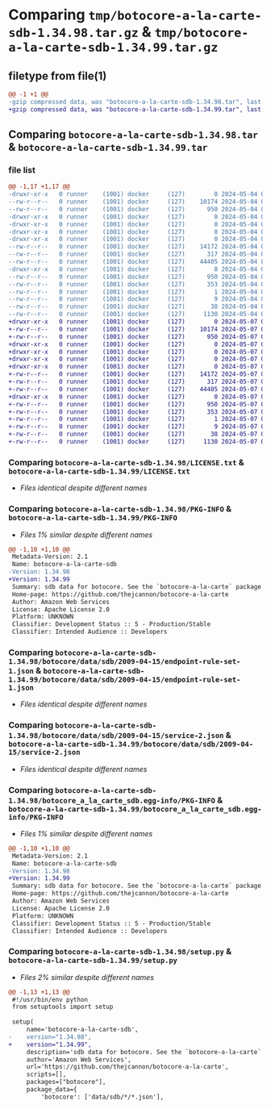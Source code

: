 # Comparing `tmp/botocore-a-la-carte-sdb-1.34.98.tar.gz` & `tmp/botocore-a-la-carte-sdb-1.34.99.tar.gz`

## filetype from file(1)

```diff
@@ -1 +1 @@
-gzip compressed data, was "botocore-a-la-carte-sdb-1.34.98.tar", last modified: Sat May  4 01:01:43 2024, max compression
+gzip compressed data, was "botocore-a-la-carte-sdb-1.34.99.tar", last modified: Tue May  7 01:02:45 2024, max compression
```

## Comparing `botocore-a-la-carte-sdb-1.34.98.tar` & `botocore-a-la-carte-sdb-1.34.99.tar`

### file list

```diff
@@ -1,17 +1,17 @@
-drwxr-xr-x   0 runner    (1001) docker     (127)        0 2024-05-04 01:01:43.098283 botocore-a-la-carte-sdb-1.34.98/
--rw-r--r--   0 runner    (1001) docker     (127)    10174 2024-05-04 01:01:42.000000 botocore-a-la-carte-sdb-1.34.98/LICENSE.txt
--rw-r--r--   0 runner    (1001) docker     (127)      950 2024-05-04 01:01:43.098283 botocore-a-la-carte-sdb-1.34.98/PKG-INFO
-drwxr-xr-x   0 runner    (1001) docker     (127)        0 2024-05-04 01:01:43.098283 botocore-a-la-carte-sdb-1.34.98/botocore/
-drwxr-xr-x   0 runner    (1001) docker     (127)        0 2024-05-04 01:01:43.098283 botocore-a-la-carte-sdb-1.34.98/botocore/data/
-drwxr-xr-x   0 runner    (1001) docker     (127)        0 2024-05-04 01:01:43.098283 botocore-a-la-carte-sdb-1.34.98/botocore/data/sdb/
-drwxr-xr-x   0 runner    (1001) docker     (127)        0 2024-05-04 01:01:43.098283 botocore-a-la-carte-sdb-1.34.98/botocore/data/sdb/2009-04-15/
--rw-r--r--   0 runner    (1001) docker     (127)    14172 2024-05-04 01:01:11.000000 botocore-a-la-carte-sdb-1.34.98/botocore/data/sdb/2009-04-15/endpoint-rule-set-1.json
--rw-r--r--   0 runner    (1001) docker     (127)      317 2024-05-04 01:01:11.000000 botocore-a-la-carte-sdb-1.34.98/botocore/data/sdb/2009-04-15/paginators-1.json
--rw-r--r--   0 runner    (1001) docker     (127)    44405 2024-05-04 01:01:11.000000 botocore-a-la-carte-sdb-1.34.98/botocore/data/sdb/2009-04-15/service-2.json
-drwxr-xr-x   0 runner    (1001) docker     (127)        0 2024-05-04 01:01:43.098283 botocore-a-la-carte-sdb-1.34.98/botocore_a_la_carte_sdb.egg-info/
--rw-r--r--   0 runner    (1001) docker     (127)      950 2024-05-04 01:01:43.000000 botocore-a-la-carte-sdb-1.34.98/botocore_a_la_carte_sdb.egg-info/PKG-INFO
--rw-r--r--   0 runner    (1001) docker     (127)      353 2024-05-04 01:01:43.000000 botocore-a-la-carte-sdb-1.34.98/botocore_a_la_carte_sdb.egg-info/SOURCES.txt
--rw-r--r--   0 runner    (1001) docker     (127)        1 2024-05-04 01:01:43.000000 botocore-a-la-carte-sdb-1.34.98/botocore_a_la_carte_sdb.egg-info/dependency_links.txt
--rw-r--r--   0 runner    (1001) docker     (127)        9 2024-05-04 01:01:43.000000 botocore-a-la-carte-sdb-1.34.98/botocore_a_la_carte_sdb.egg-info/top_level.txt
--rw-r--r--   0 runner    (1001) docker     (127)       38 2024-05-04 01:01:43.098283 botocore-a-la-carte-sdb-1.34.98/setup.cfg
--rw-r--r--   0 runner    (1001) docker     (127)     1130 2024-05-04 01:01:42.000000 botocore-a-la-carte-sdb-1.34.98/setup.py
+drwxr-xr-x   0 runner    (1001) docker     (127)        0 2024-05-07 01:02:45.412092 botocore-a-la-carte-sdb-1.34.99/
+-rw-r--r--   0 runner    (1001) docker     (127)    10174 2024-05-07 01:02:45.000000 botocore-a-la-carte-sdb-1.34.99/LICENSE.txt
+-rw-r--r--   0 runner    (1001) docker     (127)      950 2024-05-07 01:02:45.412092 botocore-a-la-carte-sdb-1.34.99/PKG-INFO
+drwxr-xr-x   0 runner    (1001) docker     (127)        0 2024-05-07 01:02:45.412092 botocore-a-la-carte-sdb-1.34.99/botocore/
+drwxr-xr-x   0 runner    (1001) docker     (127)        0 2024-05-07 01:02:45.412092 botocore-a-la-carte-sdb-1.34.99/botocore/data/
+drwxr-xr-x   0 runner    (1001) docker     (127)        0 2024-05-07 01:02:45.412092 botocore-a-la-carte-sdb-1.34.99/botocore/data/sdb/
+drwxr-xr-x   0 runner    (1001) docker     (127)        0 2024-05-07 01:02:45.412092 botocore-a-la-carte-sdb-1.34.99/botocore/data/sdb/2009-04-15/
+-rw-r--r--   0 runner    (1001) docker     (127)    14172 2024-05-07 01:02:11.000000 botocore-a-la-carte-sdb-1.34.99/botocore/data/sdb/2009-04-15/endpoint-rule-set-1.json
+-rw-r--r--   0 runner    (1001) docker     (127)      317 2024-05-07 01:02:11.000000 botocore-a-la-carte-sdb-1.34.99/botocore/data/sdb/2009-04-15/paginators-1.json
+-rw-r--r--   0 runner    (1001) docker     (127)    44405 2024-05-07 01:02:11.000000 botocore-a-la-carte-sdb-1.34.99/botocore/data/sdb/2009-04-15/service-2.json
+drwxr-xr-x   0 runner    (1001) docker     (127)        0 2024-05-07 01:02:45.412092 botocore-a-la-carte-sdb-1.34.99/botocore_a_la_carte_sdb.egg-info/
+-rw-r--r--   0 runner    (1001) docker     (127)      950 2024-05-07 01:02:45.000000 botocore-a-la-carte-sdb-1.34.99/botocore_a_la_carte_sdb.egg-info/PKG-INFO
+-rw-r--r--   0 runner    (1001) docker     (127)      353 2024-05-07 01:02:45.000000 botocore-a-la-carte-sdb-1.34.99/botocore_a_la_carte_sdb.egg-info/SOURCES.txt
+-rw-r--r--   0 runner    (1001) docker     (127)        1 2024-05-07 01:02:45.000000 botocore-a-la-carte-sdb-1.34.99/botocore_a_la_carte_sdb.egg-info/dependency_links.txt
+-rw-r--r--   0 runner    (1001) docker     (127)        9 2024-05-07 01:02:45.000000 botocore-a-la-carte-sdb-1.34.99/botocore_a_la_carte_sdb.egg-info/top_level.txt
+-rw-r--r--   0 runner    (1001) docker     (127)       38 2024-05-07 01:02:45.412092 botocore-a-la-carte-sdb-1.34.99/setup.cfg
+-rw-r--r--   0 runner    (1001) docker     (127)     1130 2024-05-07 01:02:45.000000 botocore-a-la-carte-sdb-1.34.99/setup.py
```

### Comparing `botocore-a-la-carte-sdb-1.34.98/LICENSE.txt` & `botocore-a-la-carte-sdb-1.34.99/LICENSE.txt`

 * *Files identical despite different names*

### Comparing `botocore-a-la-carte-sdb-1.34.98/PKG-INFO` & `botocore-a-la-carte-sdb-1.34.99/PKG-INFO`

 * *Files 1% similar despite different names*

```diff
@@ -1,10 +1,10 @@
 Metadata-Version: 2.1
 Name: botocore-a-la-carte-sdb
-Version: 1.34.98
+Version: 1.34.99
 Summary: sdb data for botocore. See the `botocore-a-la-carte` package for more info.
 Home-page: https://github.com/thejcannon/botocore-a-la-carte
 Author: Amazon Web Services
 License: Apache License 2.0
 Platform: UNKNOWN
 Classifier: Development Status :: 5 - Production/Stable
 Classifier: Intended Audience :: Developers
```

### Comparing `botocore-a-la-carte-sdb-1.34.98/botocore/data/sdb/2009-04-15/endpoint-rule-set-1.json` & `botocore-a-la-carte-sdb-1.34.99/botocore/data/sdb/2009-04-15/endpoint-rule-set-1.json`

 * *Files identical despite different names*

### Comparing `botocore-a-la-carte-sdb-1.34.98/botocore/data/sdb/2009-04-15/service-2.json` & `botocore-a-la-carte-sdb-1.34.99/botocore/data/sdb/2009-04-15/service-2.json`

 * *Files identical despite different names*

### Comparing `botocore-a-la-carte-sdb-1.34.98/botocore_a_la_carte_sdb.egg-info/PKG-INFO` & `botocore-a-la-carte-sdb-1.34.99/botocore_a_la_carte_sdb.egg-info/PKG-INFO`

 * *Files 1% similar despite different names*

```diff
@@ -1,10 +1,10 @@
 Metadata-Version: 2.1
 Name: botocore-a-la-carte-sdb
-Version: 1.34.98
+Version: 1.34.99
 Summary: sdb data for botocore. See the `botocore-a-la-carte` package for more info.
 Home-page: https://github.com/thejcannon/botocore-a-la-carte
 Author: Amazon Web Services
 License: Apache License 2.0
 Platform: UNKNOWN
 Classifier: Development Status :: 5 - Production/Stable
 Classifier: Intended Audience :: Developers
```

### Comparing `botocore-a-la-carte-sdb-1.34.98/setup.py` & `botocore-a-la-carte-sdb-1.34.99/setup.py`

 * *Files 2% similar despite different names*

```diff
@@ -1,13 +1,13 @@
 #!/usr/bin/env python
 from setuptools import setup
 
 setup(
     name='botocore-a-la-carte-sdb',
-    version="1.34.98",
+    version="1.34.99",
     description='sdb data for botocore. See the `botocore-a-la-carte` package for more info.',
     author='Amazon Web Services',
     url='https://github.com/thejcannon/botocore-a-la-carte',
     scripts=[],
     packages=["botocore"],
     package_data={
         'botocore': ['data/sdb/*/*.json'],
```

